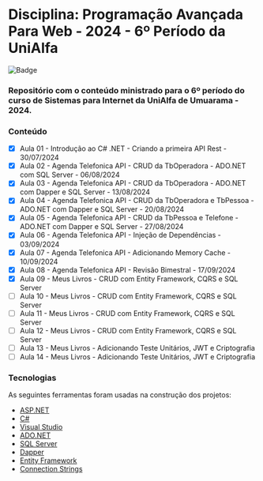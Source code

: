 # Disciplina: Programação Avançada Para Web - 2024 - 6º Período da UniAlfa

![Badge](https://img.shields.io/badge/Marcos%20Dias%20Vendramini-ASP.NET%20C%23-red)

### Repositório com o conteúdo ministrado para o 6º período do curso de Sistemas para Internet da UniAlfa de Umuarama - 2024.

### Conteúdo

- [x] Aula 01 - Introdução ao C# .NET - Criando a primeira API Rest - 30/07/2024
- [x] Aula 02 - Agenda Telefonica API - CRUD da TbOperadora - ADO.NET com SQL Server - 06/08/2024
- [x] Aula 03 - Agenda Telefonica API - CRUD da TbOperadora - ADO.NET com Dapper e SQL Server - 13/08/2024
- [x] Aula 04 - Agenda Telefonica API - CRUD da TbOperadora e TbPessoa - ADO.NET com Dapper e SQL Server - 20/08/2024
- [x] Aula 05 - Agenda Telefonica API - CRUD da TbPessoa e Telefone - ADO.NET com Dapper e SQL Server - 27/08/2024
- [x] Aula 06 - Agenda Telefonica API - Injeção de Dependências - 03/09/2024
- [x] Aula 07 - Agenda Telefonica API - Adicionando Memory Cache - 10/09/2024
- [x] Aula 08 - Agenda Telefonica API - Revisão Bimestral - 17/09/2024
- [x] Aula 09 - Meus Livros - CRUD com Entity Framework, CQRS e SQL Server
- [ ] Aula 10 - Meus Livros - CRUD com Entity Framework, CQRS e SQL Server
- [ ] Aula 11 - Meus Livros - CRUD com Entity Framework, CQRS e SQL Server
- [ ] Aula 12 - Meus Livros - CRUD com Entity Framework, CQRS e SQL Server
- [ ] Aula 13 - Meus Livros - Adicionando Teste Unitários, JWT e Criptografia
- [ ] Aula 14 - Meus Livros - Adicionando Teste Unitários, JWT e Criptografia

### Tecnologias

As seguintes ferramentas foram usadas na construção dos projetos:

- [ASP.NET](https://dotnet.microsoft.com/apps/aspnet)
- [C#](https://docs.microsoft.com/pt-br/dotnet/csharp/)
- [Visual Studio](https://visualstudio.microsoft.com/pt-br/)
- [ADO.NET](https://docs.microsoft.com/pt-br/dotnet/framework/data/adonet/)
- [SQL Server](https://www.microsoft.com/pt-br/sql-server/sql-server-downloads)
- [Dapper](https://github.com/DapperLib/Dapper)
- [Entity Framework](https://docs.microsoft.com/pt-br/ef/)
- [Connection Strings](https://www.connectionstrings.com/)
